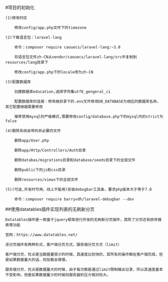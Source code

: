 #项目的初始化
    
    (1)修改时区

        修改config/app.php文件下的timezone

    (2)下载语言包：laravel-lang

        命令：composer require caouecs/laravel-lang:~3.0

        将语言包文件zh-CN从vendor/caouecs/laravel-lang/src中复制到resources/lang目录下

        修改config/app.php下的locale改为zh-CN

    (3)配置数据库

        创建数据库education,选择字符集utf8_gengeral_ci

        配置数据库的连接：修改根目录下的.env文件修改DB_DATABASE为相应的数据库名称，其它配置根据需要修改

        推荐禁用mysql的严格模式,需要修改config/database.php下的mysql内的strict为false

    (4)删除系统自带的非必要的文件

        删除app/User.php

        删除app/Http/Controllers/Auth目录

        删除databas/migrations目录和database/seeds目录下的全部文件

        删除public下的js和css目录

        删除resources/views下的全部文件

    (5)(可选,开发时可用，线上不能用)安装debugbar工具条，要求php版本大于等于7.0

        命令：composer require barryvdh/laravel-debugbar --dev

##使用datatables插件实现列表的无刷新分页

    Datatables插件是一款基于jquery框架进行开发的无刷新分页插件，其除了分页还有排序搜索等功能

    官网：https://www.datatables.net/

    该分页插件有两种形式，客户端分页方式，服务端分页方式（limit）

    客户端分页，优点是当数据量很少的时候，其速度比较快的，其所有的操作都在客户端完成，但是如果数据量大的话，则加载会很慢。

    服务端分页，优点是数据量大的时候，由于每次都是通过limit限制输出记录，所以其速度基本不受影响，但是如果数据量少的时候则服务器的压力相对较大。
